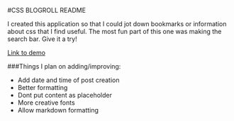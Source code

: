 #CSS BLOGROLL README

I created this application so that I could jot down bookmarks or information about css that I find useful. The most fun part of this one was making the search bar. Give it a try!

[Link to demo](http://159.203.93.213:3000/)

###Things I plan on adding/improving:

* Add date and time of post creation
* Better formatting
* Dont put content as placeholder
* More creative fonts
* Allow markdown formatting